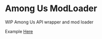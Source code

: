 # Among Us ModLoader
WIP Among Us API wrapper and mod loader

Example [Here](https://github.com/0SoggyMustache0/AmongUsExampleMod)
